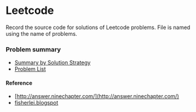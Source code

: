 Leetcode
========

Record the source code for solutions of Leetcode problems. File is named using the name of problems.

### Problem summary
- [Summary by Solution Strategy](./summary_solution.md)
- [Problem List]()


#### Reference
- [http://answer.ninechapter.com/](http://answer.ninechapter.com/)
- [fisherlei.blogspot](http://fisherlei.blogspot.com/)
